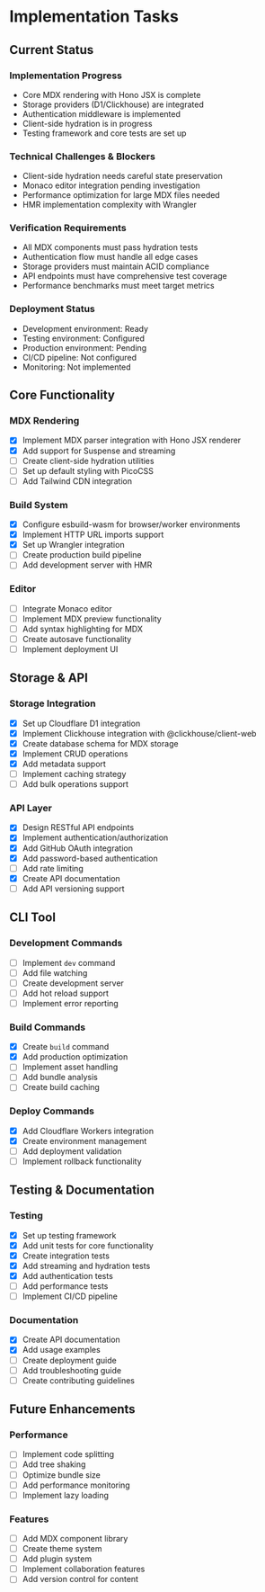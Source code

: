# Implementation Tasks

## Current Status

### Implementation Progress
- Core MDX rendering with Hono JSX is complete
- Storage providers (D1/Clickhouse) are integrated
- Authentication middleware is implemented
- Client-side hydration is in progress
- Testing framework and core tests are set up

### Technical Challenges & Blockers
- Client-side hydration needs careful state preservation
- Monaco editor integration pending investigation
- Performance optimization for large MDX files needed
- HMR implementation complexity with Wrangler

### Verification Requirements
- All MDX components must pass hydration tests
- Authentication flow must handle all edge cases
- Storage providers must maintain ACID compliance
- API endpoints must have comprehensive test coverage
- Performance benchmarks must meet target metrics

### Deployment Status
- Development environment: Ready
- Testing environment: Configured
- Production environment: Pending
- CI/CD pipeline: Not configured
- Monitoring: Not implemented

## Core Functionality

### MDX Rendering
- [x] Implement MDX parser integration with Hono JSX renderer
- [x] Add support for Suspense and streaming
- [ ] Create client-side hydration utilities
- [ ] Set up default styling with PicoCSS
- [ ] Add Tailwind CDN integration

### Build System
- [x] Configure esbuild-wasm for browser/worker environments
- [x] Implement HTTP URL imports support
- [x] Set up Wrangler integration
- [ ] Create production build pipeline
- [ ] Add development server with HMR

### Editor
- [ ] Integrate Monaco editor
- [ ] Implement MDX preview functionality
- [ ] Add syntax highlighting for MDX
- [ ] Create autosave functionality
- [ ] Implement deployment UI

## Storage & API

### Storage Integration
- [x] Set up Cloudflare D1 integration
- [x] Implement Clickhouse integration with @clickhouse/client-web
- [x] Create database schema for MDX storage
- [x] Implement CRUD operations
- [x] Add metadata support
- [ ] Implement caching strategy
- [ ] Add bulk operations support

### API Layer
- [x] Design RESTful API endpoints
- [x] Implement authentication/authorization
- [x] Add GitHub OAuth integration
- [x] Add password-based authentication
- [ ] Add rate limiting
- [x] Create API documentation
- [ ] Add API versioning support

## CLI Tool

### Development Commands
- [ ] Implement `dev` command
- [ ] Add file watching
- [ ] Create development server
- [ ] Add hot reload support
- [ ] Implement error reporting

### Build Commands
- [x] Create `build` command
- [x] Add production optimization
- [ ] Implement asset handling
- [ ] Add bundle analysis
- [ ] Create build caching

### Deploy Commands
- [x] Add Cloudflare Workers integration
- [x] Create environment management
- [ ] Add deployment validation
- [ ] Implement rollback functionality

## Testing & Documentation

### Testing
- [x] Set up testing framework
- [x] Add unit tests for core functionality
- [x] Create integration tests
- [x] Add streaming and hydration tests
- [x] Add authentication tests
- [ ] Add performance tests
- [ ] Implement CI/CD pipeline

### Documentation
- [x] Create API documentation
- [x] Add usage examples
- [ ] Create deployment guide
- [ ] Add troubleshooting guide
- [ ] Create contributing guidelines

## Future Enhancements

### Performance
- [ ] Implement code splitting
- [ ] Add tree shaking
- [ ] Optimize bundle size
- [ ] Add performance monitoring
- [ ] Implement lazy loading

### Features
- [ ] Add MDX component library
- [ ] Create theme system
- [ ] Add plugin system
- [ ] Implement collaboration features
- [ ] Add version control for content

